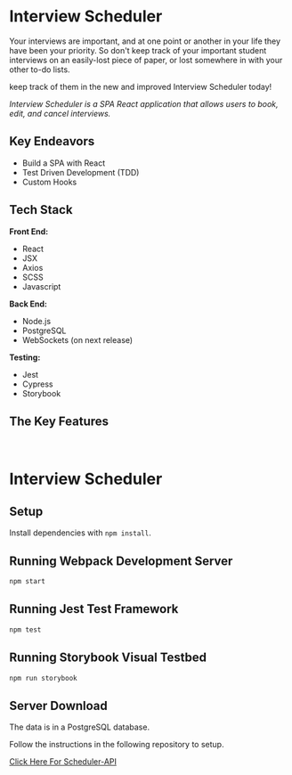 # Interview Scheduler

Your interviews are important, and at one point or another in your life they have been your priority. So don't keep track of your important student interviews on an easily-lost piece of paper, or lost somewhere in with your other to-do lists.

keep track of them in the new and improved Interview Scheduler today!

_Interview Scheduler is a SPA React application that allows users to book, edit, and cancel interviews._

## Key Endeavors

- Build a SPA with React
- Test Driven Development (TDD)
- Custom Hooks

## Tech Stack

**Front End:**

- React
- JSX
- Axios
- SCSS
- Javascript

**Back End:**

- Node.js
- PostgreSQL
- WebSockets (on next release)

**Testing:**

- Jest
- Cypress
- Storybook

## The Key Features

![]()
![]()
![]()
![]()

# Interview Scheduler

## Setup

Install dependencies with `npm install`.

## Running Webpack Development Server

```sh
npm start
```

## Running Jest Test Framework

```sh
npm test
```

## Running Storybook Visual Testbed

```sh
npm run storybook
```

## Server Download

The data is in a PostgreSQL database.

Follow the instructions in the following repository to setup.

[Click Here For Scheduler-API](https://github.com/Matduro/scheduler-api)
